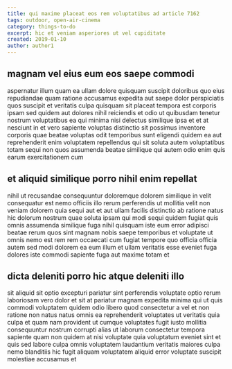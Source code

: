 ```yaml
---
title: qui maxime placeat eos rem voluptatibus ad article 7162
tags: outdoor, open-air-cinema
category: things-to-do
excerpt: hic et veniam asperiores ut vel cupiditate
created: 2019-01-10
author: author1
---
```


## magnam vel eius eum eos saepe commodi

aspernatur illum quam ea ullam dolore quisquam suscipit doloribus quo eius repudiandae quam ratione accusamus expedita aut saepe dolor perspiciatis quos suscipit et veritatis culpa quisquam sit placeat tempora est corporis ipsam sed quidem aut dolores nihil reiciendis et odio ut quibusdam tenetur nostrum voluptatibus ea qui minima nisi delectus similique ipsa et et at nesciunt in et vero sapiente voluptas distinctio sit possimus inventore corporis quae beatae voluptas odit temporibus sunt eligendi quidem ea aut reprehenderit enim voluptatem repellendus qui sit soluta autem voluptatibus totam sequi non quos assumenda beatae similique qui autem odio enim quis earum exercitationem cum

## et aliquid similique porro nihil enim repellat

nihil ut recusandae consequuntur doloremque dolorem similique in velit consequatur est nemo officiis illo rerum perferendis ut mollitia velit non veniam dolorem quia sequi aut et aut ullam facilis distinctio ab ratione natus hic dolorum nostrum quae soluta ipsam qui modi sequi quidem fugiat quis omnis assumenda similique fuga nihil quisquam iste eum error adipisci beatae rerum quos sint magnam nobis saepe temporibus et voluptate ut omnis nemo est rem rem occaecati cum fugiat tempore quo officia officia autem sed modi dolorem ea eum illum et ullam veritatis esse eveniet fuga dolores iste commodi sapiente fuga aut maxime totam et

## dicta deleniti porro hic atque deleniti illo

sit aliquid sit optio excepturi pariatur sint perferendis voluptate optio rerum laboriosam vero dolor et sit at pariatur magnam expedita minima qui ut quis commodi voluptatem quidem odio libero quod consectetur a vel et non ratione non natus natus omnis ea reprehenderit voluptates ut veritatis quia culpa et quam nam provident ut cumque voluptates fugit iusto mollitia consequuntur nostrum corrupti alias ut laborum consectetur tempora sapiente quam non quidem at nisi voluptate quia voluptatum eveniet sint et quis sed labore culpa omnis voluptatem laudantium veritatis maiores culpa nemo blanditiis hic fugit aliquam voluptatem aliquid error voluptate suscipit molestiae accusamus et
